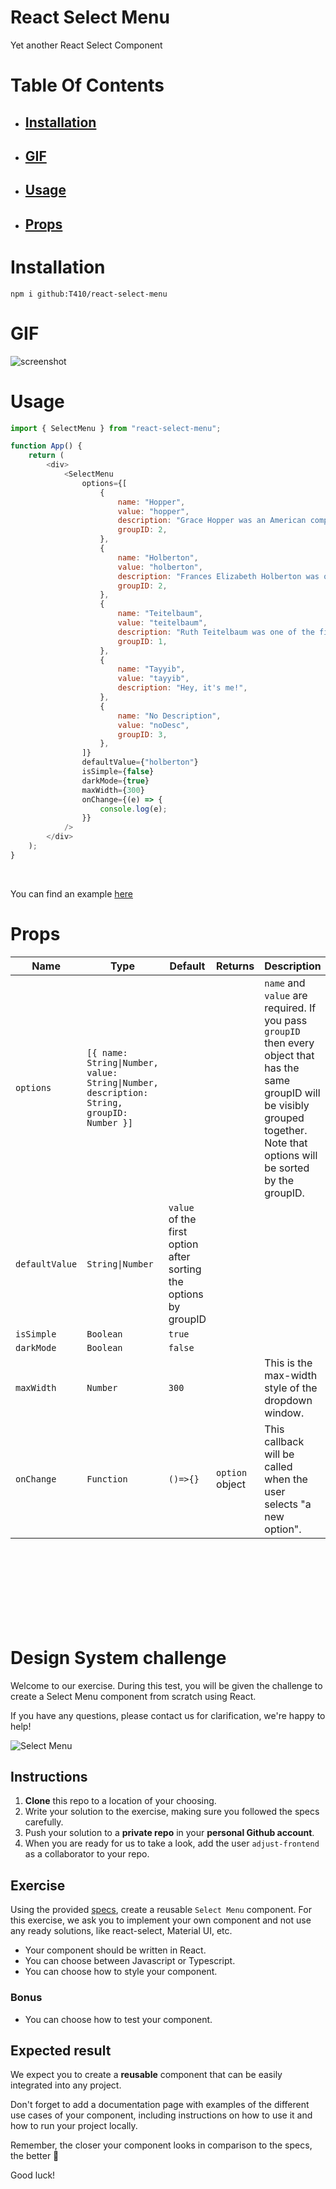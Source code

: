 # React Select Menu

Yet another React Select Component

# Table Of Contents

- ## [Installation](#installation)
- ## [GIF](#gif)
- ## [Usage](#usage)
- ## [Props](#props)

# Installation

`npm i github:T410/react-select-menu`

# GIF

![screenshot](darkMode.gif)

# Usage

```js
import { SelectMenu } from "react-select-menu";

function App() {
	return (
		<div>
			<SelectMenu
				options={[
					{
						name: "Hopper",
						value: "hopper",
						description: "Grace Hopper was an American computer scientist and US Navy rear admiral.",
						groupID: 2,
					},
					{
						name: "Holberton",
						value: "holberton",
						description: "Frances Elizabeth Holberton was one of the programmers of the first computer.",
						groupID: 2,
					},
					{
						name: "Teitelbaum",
						value: "teitelbaum",
						description: "Ruth Teitelbaum was one of the first computer programmers in the world",
						groupID: 1,
					},
					{
						name: "Tayyib",
						value: "tayyib",
						description: "Hey, it's me!",
					},
					{
						name: "No Description",
						value: "noDesc",
						groupID: 3,
					},
				]}
				defaultValue={"holberton"}
				isSimple={false}
				darkMode={true}
				maxWidth={300}
				onChange={(e) => {
					console.log(e);
				}}
			/>
		</div>
	);
}
```

<br/>

You can find an example [here](src/index.js)

# Props

| Name           | Type                                                                                      | Default                                                          | Returns         | Description                                                                                                                                                                           |
| -------------- | ----------------------------------------------------------------------------------------- | ---------------------------------------------------------------- | --------------- | ------------------------------------------------------------------------------------------------------------------------------------------------------------------------------------- |
| `options`      | `[{ name: String\|Number, value: String\|Number, description: String, groupID: Number }]` |                                                                  |                 | `name` and `value` are required. If you pass `groupID` then every object that has the same groupID will be visibly grouped together. Note that options will be sorted by the groupID. |
| `defaultValue` | `String\|Number`                                                                          | `value` of the first option after sorting the options by groupID |                 |                                                                                                                                                                                       |
| `isSimple`     | `Boolean`                                                                                 | `true`                                                           |                 |                                                                                                                                                                                       |
| `darkMode`     | `Boolean`                                                                                 | `false`                                                          |                 |                                                                                                                                                                                       |
| `maxWidth`     | `Number`                                                                                  | `300`                                                            |                 | This is the max-width style of the dropdown window.                                                                                                                                   |
| `onChange`     | `Function`                                                                                | `()=>{}`                                                         | `option` object | This callback will be called when the user selects "a new option".                                                                                                                    |

<br/>
<br/>
<br/>
<br/>
<br/>
<br/>
<br/>

# Design System challenge

Welcome to our exercise. During this test, you will be given the challenge to create a Select Menu component from scratch using React.

If you have any questions, please contact us for clarification, we're happy to help!

![Select Menu](select-menu.jpg)

## Instructions

1. **Clone** this repo to a location of your choosing.
2. Write your solution to the exercise, making sure you followed the specs carefully.
3. Push your solution to a **private repo** in your **personal Github account**.
4. When you are ready for us to take a look, add the user `adjust-frontend` as a collaborator to your repo.

## Exercise

Using the provided [specs](specs.png), create a reusable `Select Menu` component. For this exercise, we ask you to implement your own component and not use any ready solutions, like react-select, Material UI, etc.

- Your component should be written in React.
- You can choose between Javascript or Typescript.
- You can choose how to style your component.

### Bonus

- You can choose how to test your component.

## Expected result

We expect you to create a **reusable** component that can be easily integrated into any project.

Don't forget to add a documentation page with examples of the different use cases of your component, including instructions on how to use it and how to run your project locally.

Remember, the closer your component looks in comparison to the specs, the better 🙂

Good luck!
